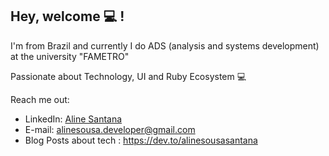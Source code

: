 ## Hey, welcome 💻 !  

I'm from Brazil and currently I do ADS (analysis and systems development) at the university "FAMETRO"
<p>Passionate about Technology, UI and Ruby Ecosystem 💻</p>


Reach me out:
* LinkedIn: [Aline Santana](https://www.linkedin.com/in/aline-sousa-santana-131535256/)
* E-mail: alinesousa.developer@gmail.com
* Blog Posts about tech : https://dev.to/alinesousasantana

